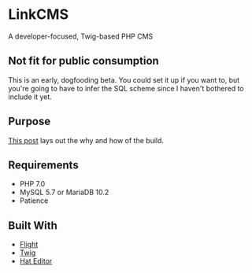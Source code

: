 # LinkCMS

A developer-focused, Twig-based PHP CMS

## Not fit for public consumption

This is an early, dogfooding beta. You could set it up if you want to, but you're going to have to infer the SQL scheme since I haven't bothered to include it yet.

## Purpose

[This post](https://kaitlynconcilio.com/building-my-own-cms-linkcms) lays out the why and how of the build.

## Requirements

- PHP 7.0
- MySQL 5.7 or MariaDB 10.2
- Patience

## Built With

- [Flight](https://flightphp.com)
- [Twig](https://twig.symfony.com)
- [Hat Editor](https://github.com/AdmiralLink/hat-editor)